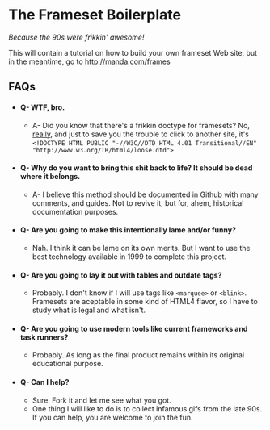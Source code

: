 The Frameset Boilerplate
========================

*Because the 90s were frikkin' awesome!*

This will contain a tutorial on how to build your own frameset Web site, but in the meantime, go to http://manda.com/frames

## FAQs

- #### Q- WTF, bro.
    - A- Did you know that there's a frikkin doctype for framesets? No, [really](http://www.w3schools.com/tags/tag_doctype.asp), and just to save you the trouble to click to another site, it's `<!DOCTYPE HTML PUBLIC "-//W3C//DTD HTML 4.01 Transitional//EN" "http://www.w3.org/TR/html4/loose.dtd">`
- #### Q- Why do you want to bring this shit back to life? It should be dead where it belongs.
    - A- I believe this method should be documented in Github with many comments, and guides. Not to revive it, but for, ahem, historical documentation purposes.
- #### Q- Are you going to make this intentionally lame and/or funny?
    - Nah. I think it can be lame on its own merits. But I want to use the best technology available in 1999 to complete this project.
- #### Q- Are you going to lay it out with tables and outdate tags?
    - Probably. I don't know if I will use tags like `<marquee>` or `<blink>`. Framesets are aceptable in some kind of HTML4 flavor, so I have to study what is legal and what isn't.
- #### Q- Are you going to use modern tools like current frameworks and task runners?
    - Probably. As long as the final product remains within its original educational purpose.
- #### Q- Can I help?
    - Sure. Fork it and let me see what you got.
    - One thing I will like to do is to collect infamous gifs from the late 90s. If you can help, you are welcome to join the fun.

